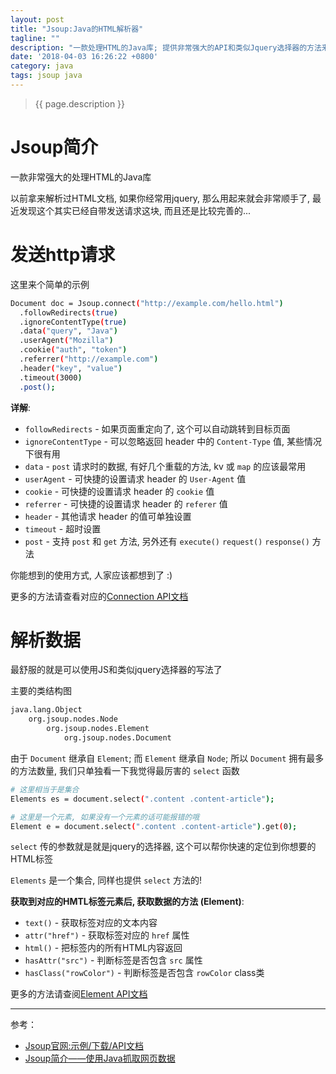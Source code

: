 ```yaml
---
layout: post
title: "Jsoup:Java的HTML解析器"
tagline: ""
description: "一款处理HTML的Java库; 提供非常强大的API和类似Jquery选择器的方法来解析HTML"
date: '2018-04-03 16:26:22 +0800'
category: java
tags: jsoup java
---
```

> {{ page.description }}

# Jsoup简介
一款非常强大的处理HTML的Java库

以前拿来解析过HTML文档, 如果你经常用jquery, 那么用起来就会非常顺手了, 最近发现这个其实已经自带发送请求这块, 而且还是比较完善的...

# 发送http请求
这里来个简单的示例
```bash
Document doc = Jsoup.connect("http://example.com/hello.html")  
  .followRedirects(true)
  .ignoreContentType(true)
  .data("query", "Java")  
  .userAgent("Mozilla")  
  .cookie("auth", "token")  
  .referrer("http://example.com")
  .header("key", "value")
  .timeout(3000)  
  .post(); 
```

**详解**:
- `followRedirects` - 如果页面重定向了, 这个可以自动跳转到目标页面
- `ignoreContentType` - 可以忽略返回 header 中的 `Content-Type` 值, 某些情况下很有用
- `data` - `post` 请求时的数据, 有好几个重载的方法, kv 或 `map` 的应该最常用
- `userAgent` - 可快捷的设置请求 header 的 `User-Agent` 值
- `cookie` - 可快捷的设置请求 header 的 `cookie` 值
- `referrer` - 可快捷的设置请求 header 的 `referer` 值
- `header` - 其他请求 header 的值可单独设置
- `timeout` - 超时设置
- `post` - 支持 `post` 和 `get` 方法, 另外还有 `execute()` `request()` `response()` 方法

你能想到的使用方式, 人家应该都想到了  :) 

更多的方法请查看对应的[Connection API文档](https://jsoup.org/apidocs/org/jsoup/Connection.html)

# 解析数据
最舒服的就是可以使用JS和类似jquery选择器的写法了

主要的类结构图
```bash
java.lang.Object
    org.jsoup.nodes.Node
        org.jsoup.nodes.Element
            org.jsoup.nodes.Document
```

由于 `Document` 继承自 `Element`; 而 `Element` 继承自 `Node`; 所以 `Document` 拥有最多的方法数量, 我们只单独看一下我觉得最厉害的 `select` 函数

```bash
# 这里相当于是集合
Elements es = document.select(".content .content-article");

# 这里是一个元素, 如果没有一个元素的话可能报错的哦
Element e = document.select(".content .content-article").get(0);
```

`select` 传的参数就是就是jquery的选择器, 这个可以帮你快速的定位到你想要的HTML标签

`Elements` 是一个集合, 同样也提供 `select` 方法的!

**获取到对应的HMTL标签元素后, 获取数据的方法 (Element)**:
- `text()` - 获取标签对应的文本内容
- `attr("href")` - 获取标签对应的 `href` 属性
- `html()` - 把标签内的所有HTML内容返回
- `hasAttr("src")` - 判断标签是否包含 `src` 属性
- `hasClass("rowColor")` - 判断标签是否包含 `rowColor` class类

更多的方法请查阅[Element API文档](https://jsoup.org/apidocs/org/jsoup/nodes/Element.html)


---
参考：
- [Jsoup官网:示例/下载/API文档](https://jsoup.org/)
- [Jsoup简介——使用Java抓取网页数据](https://blog.csdn.net/allen315410/article/details/40115479)

